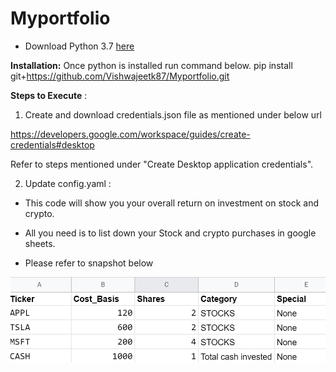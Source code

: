 # Myportfolio

- Download Python 3.7  [here](https://www.python.org/downloads/)

**Installation:**
Once python is installed run command below.
 pip install git+https://github.com/Vishwajeetk87/Myportfolio.git

**Steps to Execute** :

1) Create and download credentials.json file as mentioned under below url

https://developers.google.com/workspace/guides/create-credentials#desktop

Refer to steps mentioned under "Create Desktop application credentials".

2) Update config.yaml :
  
- This code will show you your overall return on investment on stock and crypto.

- All you need is to list down your Stock and crypto purchases in google sheets.

- Please refer to snapshot below

 ![Stock list](https://github.com/Vishwajeetk87/Myportfolio/blob/main/doc/stock_list.png)

